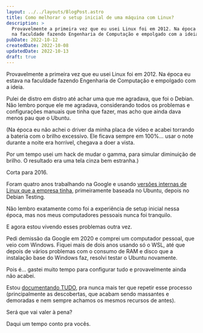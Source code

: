 ```yaml
---
layout: ../../layouts/BlogPost.astro
title: Como melhorar o setup inicial de uma máquina com Linux?
description: >
  Provavelmente a primeira vez que eu usei Linux foi em 2012. Na época eu estava
  na faculdade fazendo Engenharia de Computação e empolgado com a ideia.
pubDate: 2022-10-12
createdDate: 2022-10-08
updatedDate: 2022-10-13
draft: true
---
```


Provavelmente a primeira vez que eu usei Linux foi em 2012. Na época eu estava
na faculdade fazendo Engenharia de Computação e empolgado com a ideia.

Pulei de distro em distro até achar uma que me agradava, que foi o Debian. Não
lembro porque ele me agradava, considerando todos os problemas e configurações
manuais que tinha que fazer, mas acho que ainda dava menos pau que o Ubuntu.

(Na época eu não achei o driver da minha placa de vídeo e acabei torrando a
bateria com o brilho excessivo. Ele ficava sempre em 100%... usar o note durante
a noite era horrível, chegava a doer a vista.

Por um tempo usei um hack de mudar o gamma, para simular diminuição de brilho. O
resultado era uma tela cinza bem estranha.)

Corta para 2016.

Foram quatro anos trabalhando na Google e usando
[versões internas de Linux que a empresa tinha](https://cloud.google.com/blog/topics/developers-practitioners/how-google-got-to-rolling-linux-releases-for-desktops),
primeiramente baseada no Ubuntu, depois no Debian Testing.

Não lembro exatamente como foi a experiência de setup inicial nessa época, mas
nos meus computadores pessoais nunca foi tranquilo.

E agora estou vivendo esses problemas outra vez.

Pedi demissão da Google em 2020 e comprei um computador pessoal, que veio com
Windows. Fiquei mais de dois anos usando só o WSL, até que depois de vários
problemas com o consumo de RAM e disco que a instalação base do Windows faz,
resolvi testar o Ubuntu novamente.

Pois é... gastei muito tempo para configurar tudo e provavelmente ainda não
acabei.

Estou
[documentando TUDO](https://github.com/marcelocra/dev/blob/main/copy-pastes/ubuntu-22.04-new-install.md),
pra nunca mais ter que repetir esse processo (principalmente as descobertas, que
acabam sendo massantes e demoradas e nem sempre achamos os mesmos recursos de
antes).

Será que vai valer à pena?

Daqui um tempo conto pra vocês.
